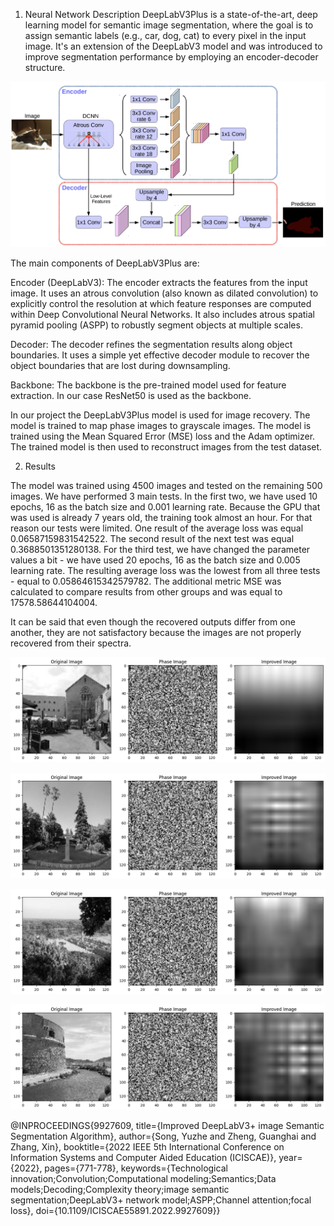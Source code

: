 1. Neural Network Description
DeepLabV3Plus is a state-of-the-art, deep learning model for semantic image segmentation, where the goal is to assign semantic labels (e.g., car, dog, cat) to every pixel in the input image. It's an extension of the DeepLabV3 model and was introduced to improve segmentation performance by employing an encoder-decoder structure.

![DeepLabV3Plus Structure](images/architecture.png "DeepLabV3Plus Structure")

The main components of DeepLabV3Plus are:

Encoder (DeepLabV3): The encoder extracts the features from the input image. It uses an atrous convolution (also known as dilated convolution) to explicitly control the resolution at which feature responses are computed within Deep Convolutional Neural Networks. It also includes atrous spatial pyramid pooling (ASPP) to robustly segment objects at multiple scales.

Decoder: The decoder refines the segmentation results along object boundaries. It uses a simple yet effective decoder module to recover the object boundaries that are lost during downsampling.

Backbone: The backbone is the pre-trained model used for feature extraction. In our case ResNet50 is used as the backbone.

In our project the DeepLabV3Plus model is used for image recovery. The model is trained to map phase images to grayscale images. The model is trained using the Mean Squared Error (MSE) loss and the Adam optimizer. The trained model is then used to reconstruct images from the test dataset.

2. Results

The model was trained using 4500 images and tested on the remaining 500 images. We have performed 3 main tests. In the first two, we have used 10 epochs, 16 as the batch size and 0.001 learning rate. Because the GPU that was used is already 7 years old, the training took almost an hour. For that reason our tests were limited. One result of the average loss was equal 0.06587159831542522. The second result of the next test was equal 0.3688501351280138.
For the third test, we have changed the parameter values a bit - we have used 20 epochs, 16 as the batch size and 0.005 learning rate. The resulting average loss was the lowest from all three tests - equal to 0.05864615342579782.
The additional metric MSE was calculated to compare results from other groups and was equal to 17578.58644104004.

It can be said that even though the recovered outputs differ from one another, they are not satisfactory because the images are not properly recovered from their spectra.



![Example 1](images/1.png "Results 1")

![Example 2](images/2.png "Results 2")

![Example 3](images/3.png "Results 3")

![Example 4](images/4.png "Results 4")


@INPROCEEDINGS{9927609,
  title={Improved DeepLabV3+ image Semantic Segmentation Algorithm}, 
  author={Song, Yuzhe and Zheng, Guanghai and Zhang, Xin},
  booktitle={2022 IEEE 5th International Conference on Information Systems and Computer Aided Education (ICISCAE)}, 
  year={2022},
  pages={771-778},
  keywords={Technological innovation;Convolution;Computational modeling;Semantics;Data models;Decoding;Complexity theory;image semantic segmentation;DeepLabV3+ network model;ASPP;Channel attention;focal loss},
  doi={10.1109/ICISCAE55891.2022.9927609}}